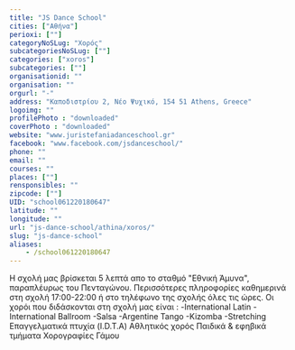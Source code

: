 ```yaml
---
title: "JS Dance School"
cities: ["Αθήνα"]
perioxi: [""]
categoryNoSLug: "Χορός"
subcategoriesNoSLug: [""]
categories: ["xoros"]
subcategories: [""]
organisationid: ""
organisation: ""
orgurl: "-"
address: "Καποδιστρίου 2, Νέο Ψυχικό, 154 51 Athens, Greece"
logoimg: ""
profilePhoto : "downloaded"
coverPhoto : "downloaded"
website: "www.juristefaniadanceschool.gr"
facebook: "www.facebook.com/jsdanceschool/"
phone: ""
email: ""
courses: ""
places: [""]
rensponsibles: ""
zipcode: [""]
UID: "school061220180647"
latitude: ""
longitude: ""
url: "js-dance-school/athina/xoros/"
slug: "js-dance-school"
aliases:
    - /school061220180647
---
```





Η σχολή μας βρίσκεται 5 λεπτά απο το σταθμό &quot;Εθνική Άμυνα&quot;, παραπλέυρως του Πενταγώνου. Περισσότερες πληροφορίες καθημερινά στη σχολή 17:00-22:00 ή στο τηλέφωνο της σχολής όλες τις ώρες. Οι χορόι που διδάσκονται στη σχολή μας είναι : -International Latin -International Ballroom -Salsa -Argentine Tango -Kizomba -Stretching Επαγγελματικά πτυχία (I.D.T.A) Αθλητικός χορός Παιδικά &amp; εφηβικά τμήματα Χορογραφίες Γάμου